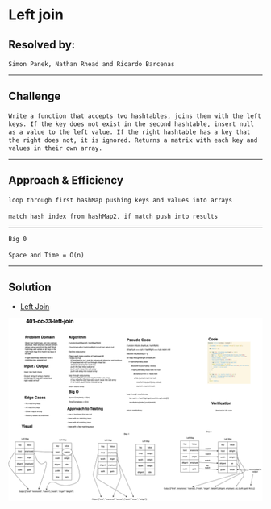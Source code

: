 # Left join

## Resolved by: 

    Simon Panek, Nathan Rhead and Ricardo Barcenas

---
## Challenge
    Write a function that accepts two hashtables, joins them with the left keys. If the key does not exist in the second hashtable, insert null as a value to the left value. If the right hashtable has a key that the right does not, it is ignored. Returns a matrix with each key and values in their own array.
---
## Approach & Efficiency

    loop through first hashMap pushing keys and values into arrays

    match hash index from hashMap2, if match push into results

---

    Big 0

    Space and Time = O(n)

---
## Solution

- [Left Join](left-join.js) 

![Whiteboard](./assets/401-cc-33-left-join.png)